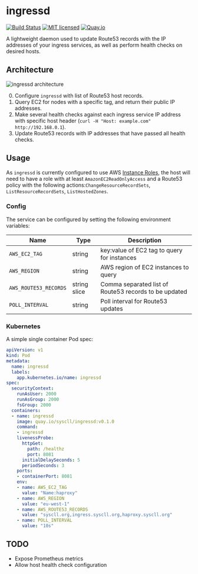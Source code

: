 # ingressd
[![Build Status](https://github.com/syscll/ingressd/workflows/build/badge.svg)](https://github.com/syscll/ingressd/actions) [![MIT licensed](https://img.shields.io/badge/license-MIT-blue.svg)](LICENSE) [![Quay.io](https://img.shields.io/badge/container-quay.io-red)](https://quay.io/repository/syscll/ingressd)

A lightweight daemon used to update Route53 records with the IP addresses of your ingress services, as well as perform health checks on desired hosts.

## Architecture
![ingressd architecture](https://github.com/syscll/ingressd/blob/main/ingressd.png?raw=true)

0. Configure `ingressd` with list of Route53 host records.
1. Query EC2 for nodes with a specific tag, and return their public IP addresses.
2. Make several health checks against each ingress service IP address with specific host header (`curl -H "Host: example.com" http://192.168.0.1`).
3. Update Route53 records with IP addresses that have passed all health checks.

## Usage
As `ingressd` is currently configured to use AWS [Instance Roles](https://docs.aws.amazon.com/AWSEC2/latest/UserGuide/iam-roles-for-amazon-ec2.html), the host will need to have a role with at least `AmazonEC2ReadOnlyAccess` and a Route53 policy with the following actions:`ChangeResourceRecordSets`, `ListResourceRecordSets`, `ListHostedZones`.

### Config
The service can be configured by setting the following environment variables:

| Name | Type | Description |
| ---- | ---- | ----------- |
| `AWS_EC2_TAG` | string | key:value of EC2 tag to query for instances |
| `AWS_REGION` | string | AWS region of EC2 instances to query |
| `AWS_ROUTE53_RECORDS` | string slice | Comma separated list of Route53 records to be updated |
| `POLL_INTERVAL` | string | Poll interval for Route53 updates |

### Kubernetes
A simple single container Pod spec:
```yaml
apiVersion: v1
kind: Pod
metadata:
  name: ingressd
  labels:
    app.kubernetes.io/name: ingressd
spec:
  securityContext:
    runAsUser: 2000
    runAsGroup: 2000
    fsGroup: 2000
  containers:
  - name: ingressd
    image: quay.io/syscll/ingressd:v0.1.0
    command:
    - ingressd
    livenessProbe:
      httpGet:
        path: /healthz
        port: 8081
      initialDelaySeconds: 5
      periodSeconds: 3
    ports:
    - containerPort: 8081
    env:
    - name: AWS_EC2_TAG
      value: "Name:haproxy"
    - name: AWS_REGION
      value: "eu-west-1"
    - name: AWS_ROUTE53_RECORDS
      value: "syscll.org,ingress.syscll.org,haproxy.syscll.org"
    - name: POLL_INTERVAL
      value: "10s"
```

## TODO
- Expose Prometheus metrics
- Allow host health check configuration
